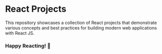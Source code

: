 # React Projects

This repository showcases a collection of React projects that demonstrate various concepts and best practices for building modern web applications with React JS.

### Happy Reacting! 🚀